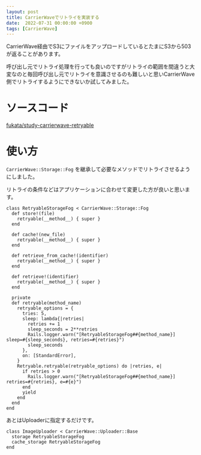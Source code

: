 ```yaml
---
layout: post
title: CarrierWaveでリトライを実装する
date:  2022-07-31 00:00:00 +0900
tags: [CarrierWave]
---
```


CarrierWave経由でS3にファイルをアップロードしているとたまにS3から503が返ることがあります。

呼び出し元でリトライ処理を行っても良いのですがリトライの範囲を間違うと大変なのと毎回呼び出し元でリトライを意識させるのも難しいと思いCarrierWave側でリトライするようにできないか試してみました。

# ソースコード

[fukata/study-carrierwave-retryable](https://github.com/fukata/study-carrierwave-retryable)

# 使い方

`CarrierWave::Storage::Fog` を継承して必要なメソッドでリトライさせるようにしました。

リトライの条件などはアプリケーションに合わせて変更した方が良いと思います。

```
class RetryableStorageFog < CarrierWave::Storage::Fog
  def store!(file)
    retryable(__method__) { super }
  end

  def cache!(new_file)
    retryable(__method__) { super }
  end

  def retrieve_from_cache!(identifier)
    retryable(__method__) { super }
  end

  def retrieve!(identifier)
    retryable(__method__) { super }
  end

  private
  def retryable(method_name)
    retryable_options = {
      tries: 5,
      sleep: lambda{|retries|
        retries += 1
        sleep_seconds = 2**retries
        Rails.logger.warn("[RetryableStorageFog##{method_name}] sleep=#{sleep_seconds}, retries=#{retries}")
        sleep_seconds
      },
      on: [StandardError],
    }
    Retryable.retryable(retryable_options) do |retries, e|
      if retries > 0
        Rails.logger.warn("[RetryableStorageFog##{method_name}] retries=#{retries}, e=#{e}")
      end
      yield
    end
  end
end
```

あとはUploaderに指定するだけです。

```
class ImageUploader < CarrierWave::Uploader::Base
  storage RetryableStorageFog
  cache_storage RetryableStorageFog
end
```


